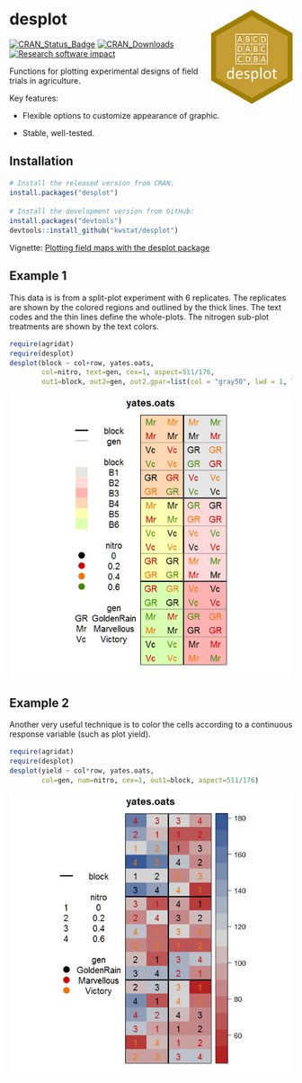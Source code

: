 # desplot <img src="figure/desplot_logo_150.png" align="right" />

[![CRAN_Status_Badge](http://www.r-pkg.org/badges/version/desplot)](https://cran.r-project.org/package=desplot)
[![CRAN_Downloads](https://cranlogs.r-pkg.org/badges/desplot)](https://cranlogs.r-pkg.org/badges/desplot)
[![Research software impact](http://depsy.org/api/package/cran/desplot/badge.svg)](http://depsy.org/package/r/desplot)

Functions for plotting experimental designs of field trials in agriculture.

Key features:

* Flexible options to customize appearance of graphic.

* Stable, well-tested.

## Installation

```R
# Install the released version from CRAN:
install.packages("desplot")

# Install the development version from GitHub:
install.packages("devtools")
devtools::install_github("kwstat/desplot")
```

Vignette:
[Plotting field maps with the desplot package](https://rawgit.com/kwstat/desplot/master/vignettes/desplot_examples.html)

## Example 1

This data is is from a split-plot experiment with 6 replicates.  The replicates are shown by the colored regions and outlined by the thick lines.  The text codes and the thin lines define the whole-plots.  The nitrogen sub-plot treatments are shown by the text colors.

```R
require(agridat)
require(desplot)
desplot(block ~ col+row, yates.oats,
        col=nitro, text=gen, cex=1, aspect=511/176,
        out1=block, out2=gen, out2.gpar=list(col = "gray50", lwd = 1, lty = 1))
```
![desplot](figure/yates_oats_design.png?raw=true)

## Example 2

Another very useful technique is to color the cells according to a continuous response variable (such as plot yield).

```R
require(agridat)
require(desplot)
desplot(yield ~ col*row, yates.oats,
        col=gen, num=nitro, cex=1, out1=block, aspect=511/176)
```
![desplot](figure/yates_oats_yield.png?raw=true)
